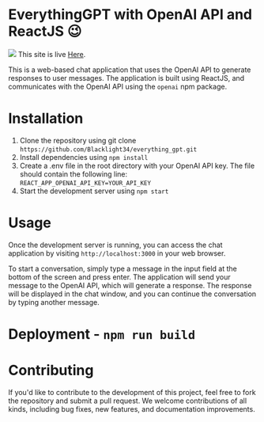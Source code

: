 # EverythingGPT with OpenAI API and ReactJS 😉
![](https://imgtr.ee/images/2023/04/01/UmxvL.png)
This site is live [Here](https://black-rhino-382411.de.r.appspot.com/).

This is a web-based chat application that uses the OpenAI API to generate responses to user messages. The application is built using ReactJS, and communicates with the OpenAI API using the `openai` npm package.

# Installation
1. Clone the repository using git clone `https://github.com/Blacklight34/everything_gpt.git`
2. Install dependencies using `npm install`
3. Create a .env file in the root directory with your OpenAI API key. The file should contain the following line: `REACT_APP_OPENAI_API_KEY=YOUR_API_KEY`
4. Start the development server using `npm start`

# Usage

Once the development server is running, you can access the chat application by visiting `http://localhost:3000` in your web browser.

To start a conversation, simply type a message in the input field at the bottom of the screen and press enter. The application will send your message to the OpenAI API, which will generate a response. The response will be displayed in the chat window, and you can continue the conversation by typing another message.

# Deployment - `npm run build`

# Contributing
If you'd like to contribute to the development of this project, feel free to fork the repository and submit a pull request. We welcome contributions of all kinds, including bug fixes, new features, and documentation improvements.
